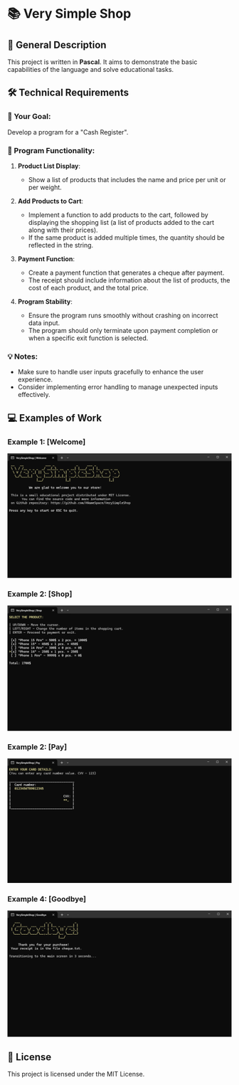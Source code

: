 # 📚 Very Simple Shop

## 🌟 General Description
This project is written in **Pascal**. It aims to demonstrate the basic capabilities of the language and solve educational tasks.


## 🛠️ Technical Requirements
### 🎯 Your Goal:
Develop a program for a "Cash Register".

### 📑 Program Functionality:

1. **Product List Display**:
   - Show a list of products that includes the name and price per unit or per weight. 

2. **Add Products to Cart**:
   - Implement a function to add products to the cart, followed by displaying the shopping list (a list of products added to the cart along with their prices).
   - If the same product is added multiple times, the quantity should be reflected in the string.

3. **Payment Function**:
   - Create a payment function that generates a cheque after payment.
   - The receipt should include information about the list of products, the cost of each product, and the total price.

4. **Program Stability**:
   - Ensure the program runs smoothly without crashing on incorrect data input.
   - The program should only terminate upon payment completion or when a specific exit function is selected. 

### 💡 Notes:
- Make sure to handle user inputs gracefully to enhance the user experience.
- Consider implementing error handling to manage unexpected inputs effectively.


## 💻 Examples of Work
### Example 1: [Welcome]
![Screenshot of Example 1](demo/scrn1.png)

### Example 2: [Shop]
![Screenshot of Example 1](demo/scrn2.png)

### Example 2: [Pay]
![Screenshot of Example 1](demo/scrn3.png)

### Example 4: [Goodbye]
![Screenshot of Example 1](demo/scrn4.png)

## 📅 License
This project is licensed under the MIT License.
